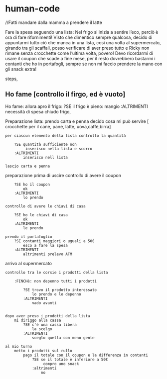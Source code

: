 # human-code


//Fatti mandare dalla mamma a prendere il latte

Fare la spesa seguendo una lista:
Nel frigo si inizia a sentire l’eco, perciò è ora di fare rifornimenti!
Visto che dimentico sempre qualcosa, decido di appuntarmi tutto ciò che manca in una lista, così una volta al supermercato, girando tra gli scaffali, posso verificare di aver preso tutto e Ricky non rimane senza crocchette come l’ultima volta, povero! Devo ricordarmi di usare il coupon che scade a fine mese, per il resto dovrebbero bastarmi i contanti che ho in portafogli, sempre se non mi faccio prendere la mano con gli snack extra!

steps,

## Ho fame [controllo il firgo, ed è vuoto]

Ho fame: allora apro il frigo:
?SE il frigo è pieno:
mangio
:ALTRIMENTI
necessità di spesa
chiudo frigo,

Preparazione lista:
prendo carta e penna
decido cosa mi può servire
[ crocchette per il cane, pane, latte, uova,caffè,birra]

    per ciascun elemento della lista controllo la quantità

        ?SE quantità sufficiente non
             inserisco nella lista e scorro
        :ALTRIMENTI
            inserisco nell lista

    lascio carta e penna

preparazione prima di uscire
controllo di avere il coupon

        ?SE ho il coupon
            ok
        :ALTRIMENTI
            lo prendo

    controllo di avere le chiavi di casa

        ?SE ho le chiavi di casa
            ok
        :ALTRIMENTI
            le prendo

    prendo il portafoglio
        ?SE contanti maggiori o uguali a 50€
            esco a fare la spesa
        :ALTRIMENTI
            altrimenti prelevo ATM

arrivo al supermercato

    controllo tra le corsie i prodotti della lista

        :FINCHè: non depenno tutti i prodotti

            ?SE trovo il prodotto interessato
                lo prendo e lo depenno
            :ALTRIMENTI
                vado avanti


    dopo aver preso i prodotti della lista
        mi diriggo alla cassa
            ?SE c'è una cassa libera
                la scelgo
            :ALTRIMENTI
                sceglo quella con meno gente

    al mio turno
        metto i prodotti sul rullo
            pago il totale con il coupon e la differenza in contanti
                ?SE se il totale è inferiore a 50€
                     compro uno snack
                :altrimenti
                    no